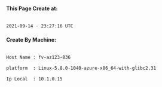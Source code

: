 
   
#### This Page Create at:

```bash

2021-09-14 - 23:27:16 UTC

```

#### Create By Machine:

```bash

Host Name : fv-az123-836

platform  : Linux-5.8.0-1040-azure-x86_64-with-glibc2.31

Ip Local  : 10.1.0.15

```


